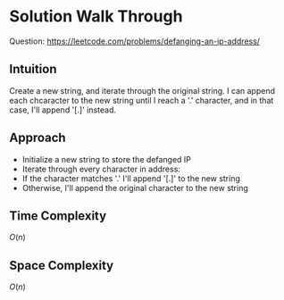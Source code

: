 # Solution Walk Through
Question: https://leetcode.com/problems/defanging-an-ip-address/

## Intuition
Create a new string, and iterate through the original string. I can append each chcaracter to the new string until I reach a '.' character, and in that case, I'll append '[.]' instead.

## Approach
- Initialize a new string to store the defanged IP
- Iterate through every character in address:
- If the character matches '.' I'll append '[.]' to the new string
- Otherwise, I'll append the original character to the new string

## Time Complexity
$O(n)$

## Space Complexity
$O(n)$